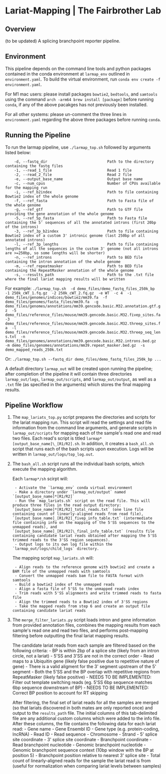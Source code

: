 # Lariat-Mapping | The Fairbrother Lab

## Overview

(to be updated) A splicing branchpoint reporter pipeline.

## Environment

This pipeline depends on the command line tools and python packages contained in the conda environment at `larmap_env` outlined in `environment.yaml`. To build the virtual environment, run `conda env create -f environment.yaml`. 

For M1 mac users: please install packages `bowtie2`, `bedtools`, and `samtools` using the command `arch -arm64 brew install [package]` before running `conda`, if any of the above pacakges has not previously been installed.

For all other systems: please un-comment the three lines in `environment.yaml` regarding the above three packages before running `conda`.

## Running the Pipeline

To run the larmap pipeline, use `./larmap_top.sh` followed by arguments listed below:

        -d, --fastq_dir                           Path to the directory containing the fastq files
        -1, --read_1_file                         Read 1 file
        -2, --read_2_file                         Read 2 file
        -e, --output_base_name                    Output base name
        -c, --num_cpus                            Number of CPUs available for the mapping run
        -i, --ref_b2index                         Path to file containing Bowtie2 index of the whole genome
        -f, --ref_fasta                           Path to Fasta file of the whole genome
        -g, --ref_gtf                             Path to GTF file providing the gene annotation of the whole genome
        -5, --ref_5p_fasta                        Path to Fasta file containing the 5' sequences of all the annotated introns (first 20bp of the introns)
        -3, --ref_3p_b2index                      Path to file containing Bowtie2 index of a custom 3' intronic genome (last 250bp of all annotated introns)
        -l, --ref_3p_lengths                      Path to file containing lengths of all the sequences in the custom 3' genome (not all introns are >=250bp, so some lengths will be shorter)
        -n, --ref_introns                         Path to BED file containing the intron annotation of the whole genome
        -m, --ref_repeatmasker                    Path to BED file containing the RepeatMasker annotation of the whole genome
        -s, --results_path                        Path to the .txt file where the final lariat mapping results will be written

For example: 
`./larmap_top.sh 
-d demo_files/demo_fastq_files_250k_bp 
-1 250k_cWT_1.fq.gz 
-2 250k_cWT_2.fq.gz 
-e WT 
-c 4 
-i demo_files/genomes/indices/bowtie2/mm39.fa 
-f demo_files/genomes/fasta_files/mm39.fa 
-g demo_files/genomes/annotations/mm39.gencode.basic.M32.annotation.gtf.gz 
-5 demo_files/reference_files/mouse/mm39.gencode.basic.M32.fivep_sites.fa 
-3 demo_files/reference_files/mouse/mm39.gencode.basic.M32.threep_sites.fa 
-l demo_files/reference_files/mouse/mm39.gencode.basic.M32.threep_seq_lens.txt 
-n demo_files/genomes/annotations/mm39.gencode.basic.M32.introns.bed.gz 
-m demo_files/genomes/annotations/mm39.repeat_masker.bed.gz 
-s demo_mapped_reads_250k.txt`

Or: `./larmap_top.sh --fastq_dir demo_files/demo_fastq_files_250k_bp ...`

A default directory `larmap_out` will be created upon running the pipeline; after completion of the pipeline it will contain three directories `larmap_out/logs`, `larmap_out/scripts`, and `larmap_out/output`, as well as a `.txt` file (as specified in the arguments) which stores the final mapping results.

## Pipeline Workflow

1. The `map_lariats_top.py` script prepares the directories and scripts for the lariat mapping run. This script will read the settings and read file information from the command line arguments, and generate scripts in `larmap_out/scripts` for mapping each of the sample's read one and read two files. Each read's script is titled `larmap*[output_base_name]\_[R1/R2].sh`. In addition, it creates a `bash_all.sh` script that runs each of the bash scripts upon execution. Logs will be written in `larmap_out/logs/top_log.out`.

2. The `bash_all.sh` script runs all the individual bash scripts, which execute the mapping algorithm.

   Each `larmap*/sh` scirpt will:
   
        - Activate the `larmap_env` conda virtual environment
        - Make a directory under `larmap_out/output` named `[output_base_name]*[R1/R2]`
        - Run the `map_lariats.sh` script on the read file. This will produce three files in the read output directory: `[output_base_name]*[R1/R2]_total_reads.txt` (one line file containing count of linearly-aligned reads from read file), `[output_base_name]_[R1/R2]_fivep_info_table.txt` (intermediate file containing info on the mapping of the 5'SS sequences to the unmapped reads), and `[output_base_name]_[R1/R2]\_final_info_table.txt` (results file containing candidate lariat reads obtained after mapping the 5'SS trimmed reads to the 3'SS region sequences).
        - Output logs to its own log file within the `larmap_out/logs/child_logs` directory.

    The mapping script `map_lariats.sh` will:
   
        - Align reads to the reference genome with bowtie2 and create a BAM file of the unmapped reads with samtools
        - Convert the unmapped reads bam file to FASTA format with samtools
        - Build a bowtie2 index of the unmapped reads
        - Align a fasta file of 5'SS to the unmapped reads index
        - Trim reads with 5'SS alignments and write trimmed reads to fasta file
        - Align the trimmed reads to a Bowtie2 index of 3'SS regions
        - Take the mapped reads from step 6 and create an output file containing candidate lariat reads

3. The `merge_filter_lariats.py` script loads intron and gene information from provided annotation files, combines the mapping results from each sample's read one and read two files, and performs post-mapping filtering before outputting the final lariat mapping results. 

    The candidate lariat reads from each sample are filtered based on the following criteria: - BP is within 2bp of a splice site (likely from an intron circle, not a lariat) - 5'SS and 3'SS are not in the correct order - Read maps to a Ubiquitin gene (likely false positive due to repetitive nature of gene) - There is a valid aligment for the 3' segment upstream of the 5' segment - Both the 5'SS and the BP overlap with repetitive regions from RepeatMasker (likely false positive) - NEEDS TO BE IMPLEMENTED: Filter out template switching reads (eg. 5'SS 6bp sequence matches 6bp sequence downstream of BP) - NEEDS TO BE IMPLEMENTED: Correct BP position to account for RT skipping

    After filtering, the final set of lariat reads for all the samples are merged (so that lariats discovered in both mates are only reported once) and output to the `results_path` file. The initial columns of this tab-delimited file are any additional custom columns which were added to the info file. After these columns, the file contains the following data for each lariat read: - Gene name - Gene Ensembl ID - Gene type (e.g. protein-coding, lncRNA) - Read ID - Read sequence - Chromosome - Strand - 5' splice site coordinate - 3' splice site coordinate - Branchpoint coordinate - Read branchpoint nucleotide - Genomic branchpoint nucleotide - Genomic branchpoint sequence context (10bp window with the BP at position 5) - Branchpoint position relative to nearest 3' splice site - Total count of linearly-aligned reads for the sample the lariat read is from (useful for normalization when comparing lariat levels between samples)
